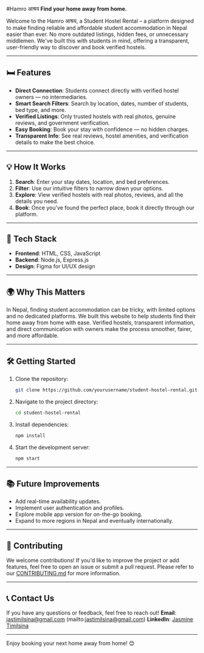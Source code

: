 #Hamro आश्रय
**Find your home away from home.**

Welcome to the Hamro आश्रय, a Student Hostel Rental – a platform designed to make finding reliable and affordable student accommodation in Nepal easier than ever. No more outdated listings, hidden fees, or unnecessary middlemen. We've built this with students in mind, offering a transparent, user-friendly way to discover and book verified hostels.

---

## 🛏️ **Features**

* **Direct Connection**: Students connect directly with verified hostel owners — no intermediaries.
* **Smart Search Filters**: Search by location, dates, number of students, bed type, and more.
* **Verified Listings**: Only trusted hostels with real photos, genuine reviews, and government verification.
* **Easy Booking**: Book your stay with confidence — no hidden charges.
* **Transparent Info**: See real reviews, hostel amenities, and verification details to make the best choice.

---

## 💡 **How It Works**

1. **Search**: Enter your stay dates, location, and bed preferences.
2. **Filter**: Use our intuitive filters to narrow down your options.
3. **Explore**: View verified hostels with real photos, reviews, and all the details you need.
4. **Book**: Once you’ve found the perfect place, book it directly through our platform.

---

## 🚀 **Tech Stack**

* **Frontend**: HTML, CSS, JavaScript
* **Backend**: Node.js, Express.js
* **Design**: Figma for UI/UX design

---

## 🌍 **Why This Matters**

In Nepal, finding student accommodation can be tricky, with limited options and no dedicated platforms. We built this website to help students find their home away from home with ease. Verified hostels, transparent information, and direct communication with owners make the process smoother, fairer, and more affordable.

---

## 🛠️ **Getting Started**

1. Clone the repository:

   ```bash
   git clone https://github.com/yourusername/student-hostel-rental.git
   ```

2. Navigate to the project directory:

   ```bash
   cd student-hostel-rental
   ```

3. Install dependencies:

   ```bash
   npm install
   ```

4. Start the development server:

   ```bash
   npm start
   ```

---

## 📚 **Future Improvements**

* Add real-time availability updates.
* Implement user authentication and profiles.
* Explore mobile app version for on-the-go booking.
* Expand to more regions in Nepal and eventually internationally.

---

## 💬 **Contributing**

We welcome contributions! If you'd like to improve the project or add features, feel free to open an issue or submit a pull request. Please refer to our [CONTRIBUTING.md](CONTRIBUTING.md) for more information.

---

## 📞 **Contact Us**

If you have any questions or feedback, feel free to reach out!
**Email**: jastimilsina@gmail.com (mailto:jastimilsina@gmail.com)
**LinkedIn**: [Jasmine Timilsina](https://www.linkedin.com/in/yjasminetimilsina)

---

Enjoy booking your next home away from home! 😊
